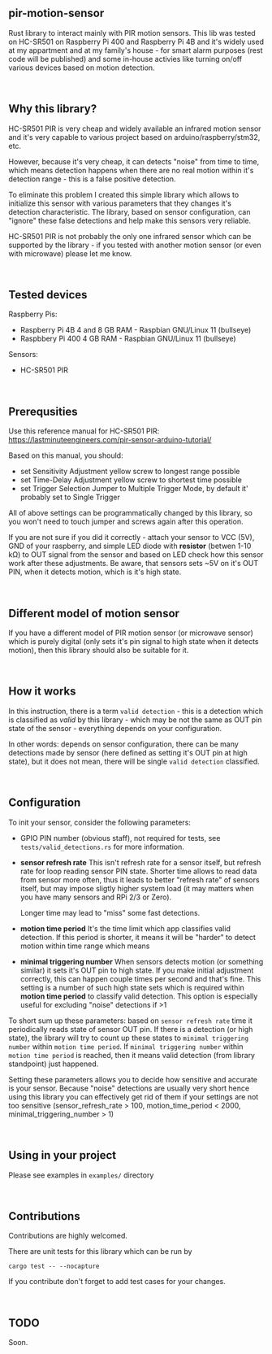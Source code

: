 ## pir-motion-sensor

Rust library to interact mainly with PIR motion sensors. This lib was tested on HC-SR501 on Raspberry Pi 400 and Raspberry Pi 4B and it's widely used at my appartment and at my family's house - for smart alarm purposes (rest code will be published) and some in-house activies like turning on/off various devices based on motion detection.

&nbsp;

## Why this library?

HC-SR501 PIR is very cheap and widely available an infrared motion sensor and it's very capable to various project based on arduino/raspberry/stm32, etc. 

However, because it's very cheap, it can detects "noise" from time to time, which means detection happens when there are no real motion within it's detection range - this is a false positive detection.

To eliminate this problem I created this simple library which allows to initialize this sensor with various parameters that they changes it's detection characteristic. The library, based on sensor configuration, can "ignore" these false detections and help make this sensors very reliable.

HC-SR501 PIR is not probably the only one infrared sensor which can be supported by the library - if you tested with another motion sensor (or even with microwave) please let me know.

&nbsp;

## Tested devices

Raspberry Pis:
- Raspberry Pi 4B 4 and 8 GB RAM - Raspbian GNU/Linux 11 (bullseye)
- Raspbbery Pi 400 4 GB RAM - Raspbian GNU/Linux 11 (bullseye)

Sensors:

- HC-SR501 PIR

&nbsp;

## Prerequsities

Use this reference manual for HC-SR501 PIR: https://lastminuteengineers.com/pir-sensor-arduino-tutorial/

Based on this manual, you should:

- set Sensitivity Adjustment yellow screw to longest range possible
- set Time-Delay Adjustment yellow screw to shortest time possible
- set Trigger Selection Jumper to Multiple Trigger Mode, by default it' probably set to Single Trigger

All of above settings can be programmatically changed by this library, so you won't need to touch jumper and screws again after this operation.

If you are not sure if you did it correctly - attach your sensor to VCC (5V), GND of your raspberry, and simple LED diode with **resistor** (betwen 1-10 kΩ) to OUT signal from the sensor and based on LED check how this sensor work after these adjustments. Be aware, that sensors sets ~5V on it's OUT PIN, when it detects motion, which is it's high state.

&nbsp;

## Different model of motion sensor

If you have a different model of PIR motion sensor (or microwave sensor) which is purely digital (only sets it's pin signal to high state when it detects motion), then this library should also be suitable for it.

&nbsp;

## How it works

In this instruction, there is a term `valid detection` - this is a detection which is classified as *valid* by this library - which may be not the same as OUT pin state of the sensor - everything depends on your configuration.

In other words: depends on sensor configuration, there can be many detections made by sensor (here defined as setting it's OUT pin at high state), but it does not mean, there will be single `valid detection` classified.



&nbsp;

## Configuration

To init your sensor, consider the following parameters:

- GPIO PIN number (obvious staff), not required for tests, see `tests/valid_detections.rs` for more information.

- **sensor refresh rate**
  This isn't refresh rate for a sensor itself, but refresh rate for loop reading sensor PIN state. Shorter time allows
  to read data from sensor more often, thus it leads to better "refresh rate" of sensors itself, but may impose sligtly higher system load (it may matters when you have many sensors and RPi 2/3 or Zero).

  Longer time may lead to "miss" some fast detections.

- **motion time period**
  It's the time limit which app classifies valid detection. If this period is shorter, it means it will be "harder" to detect motion
  within time range which means

- **minimal triggering number**
  When sensors detects motion (or something similar) it sets it's OUT pin to high state. If you make initial adjustment correctly, this can happen couple times per second and that's fine. This setting is a number of such high state sets which is required within **motion time period** to classify valid detection. This option is especially useful for excluding "noise" detections if >1

To short sum up these parameters: based on `sensor refresh rate` time it periodically reads state of sensor OUT pin. If there is a detection (or high state), the library will try to count up these states to `minimal triggering number` within `motion time period`. If `minimal triggering number` within `motion time period` is reached, then it means valid detection (from library standpoint) just happened.

Setting these parameters allows you to decide how sensitive and accurate is your sensor. Because "noise" detections are usually very short hence using this library you can effectively get rid of them if your settings are not too sensitive (sensor_refresh_rate > 100, motion_time_period < 2000, minimal_triggering_number > 1)

&nbsp;
## Using in your project

Please see examples in `examples/` directory

&nbsp;
## Contributions

Contributions are highly welcomed. 

There are unit tests for this library which can be run by 

`cargo test -- --nocapture`

If you contribute don't forget to add test cases for your changes.

&nbsp;
## TODO

Soon.
